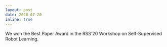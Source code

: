 ```yaml
---
layout: post
date: 2020-07-20
inline: true
---
```


We won the Best Paper Award in the RSS'20 Workshop on
Self-Supervised Robot Learning.